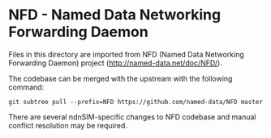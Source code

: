 NFD - Named Data Networking Forwarding Daemon
=============================================

Files in this directory are imported from NFD (Named Data Networking Forwarding Daemon)
project (http://named-data.net/doc/NFD/).

The codebase can be merged with the upstream with the following command:

    git subtree pull --prefix=NFD https://github.com/named-data/NFD master

There are several ndnSIM-specific changes to NFD codebase and manual conflict resolution
may be required.
